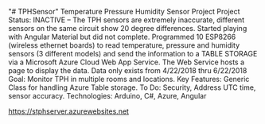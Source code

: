 "# TPHSensor" 
Temperature Pressure Humidity Sensor Project
Project Status: INACTIVE – The TPH sensors are extremely inaccurate, different sensors on the same circuit show 20 degree differences.  Started playing with Angular Material but did not complete.
Programmed 10 ESP8266 (wireless ethernet boards) to read temperature, pressure and humidity sensors (3 different models) and send the information to a TABLE STORAGE via a Microsoft Azure Cloud Web App Service.  The Web Service hosts a page to display the data.
Data only exists from 4/22/2018 thru 6/22/2018
Goal: Monitor TPH in multiple rooms and locations.
Key Features:  Generic Class for handling Azure Table storage. 
To Do: Security, Address UTC time, sensor accuracy.
Technologies: Arduino, C#, Azure, Angular

https://stphserver.azurewebsites.net


